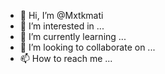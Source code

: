 - 👋 Hi, I’m @Mxtkmati
- 👀 I’m interested in ...
- 🌱 I’m currently learning ...
- 💞️ I’m looking to collaborate on ...
- 📫 How to reach me ...

<!---
Mxtkmati/Mxtkmati is a ✨ special ✨ repository because its `README.md` (this file) appears on your GitHub profile.
You can click the Preview link to take a look at your changes.
--->
